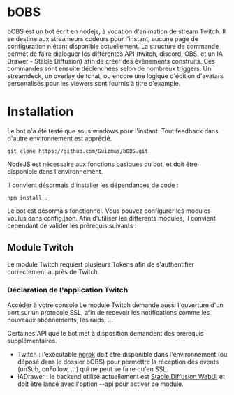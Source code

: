 # bOBS

bOBS est un bot écrit en nodejs, à vocation d'animation de stream Twitch.
Il se destine aux streameurs codeurs pour l'instant, aucune page de configuration n'étant disponible actuellement.
La structure de commande permet de faire dialoguer les différentes API (twitch, discord, OBS, et un IA Drawer - Stable Diffusion) afin de créer des évènements construits. Ces commandes sont ensuite déclenchées selon de nombreux triggers.
Un streamdeck, un overlay de tchat, ou encore une logique d'édition d'avatars personalisés pour les viewers sont fournis à titre d'example.

# Installation

Le bot n'a été testé que sous windows pour l'instant. Tout feedback dans d'autre environnement est apprécié.

``git clone https://github.com/Guizmus/bOBS.git``

[NodeJS](https://nodejs.org/en/download) est nécessaire aux fonctions basiques du bot, et doit être disponible dans l'environnement.

Il convient désormais d'installer les dépendances de code :

``npm install .``

Le bot est désormais fonctionnel. Vous pouvez configurer les modules voulus dans config.json.
Afin d'utiliser les différents modules, il convient cependant de valider les prérequis suivants :

## Module Twitch

Le module Twitch requiert plusieurs Tokens afin de s'authentifier correctement auprès de Twitch.

### Déclaration de l'application Twitch

Accéder à votre console 
Le module Twitch demande aussi l'ouverture d'un port sur un protocole SSL, afin de recevoir les notifications comme les nouveaux abonnements, les raids, ...



Certaines API que le bot met à disposition demandent des prérequis supplémentaires.

* Twitch : l'exécutable [ngrok](https://ngrok.com) doit être disponible dans l'environnement (ou déposé dans le dossier bOBS) pour permettre la réception des events (onSub, onFollow, ...) qui ne peut se faire qu'en SSL.
* IADrawer : le backend utilisé actuellement est [Stable Diffusion WebUI](https://github.com/AUTOMATIC1111/stable-diffusion-webui) et doit être lancé avec l'option --api pour activer ce module.
